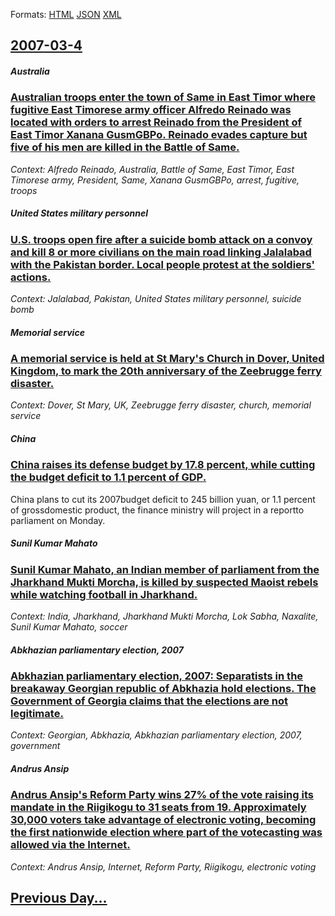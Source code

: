 
Formats: [HTML](2007/03/4/index.html)  [JSON](2007/03/4/index.json)  [XML](2007/03/4/index.xml)  

## [2007-03-4](/news/2007/03/4/index.md)

##### Australia
### [ Australian troops enter the town of Same in East Timor where fugitive East Timorese army officer Alfredo Reinado was located with orders to arrest Reinado from the President of East Timor Xanana GusmGBPo. Reinado evades capture but five of his men are killed in the Battle of Same. ](/news/2007/03/4/australian-troops-enter-the-town-of-same-in-east-timor-where-fugitive-east-timorese-army-officer-alfredo-reinado-was-located-with-orders-to.md)
_Context: Alfredo Reinado, Australia, Battle of Same, East Timor, East Timorese army, President, Same, Xanana GusmGBPo, arrest, fugitive, troops_

##### United States military personnel
### [ U.S. troops open fire after a suicide bomb attack on a convoy and kill 8 or more civilians on the main road linking Jalalabad with the Pakistan border. Local people protest at the soldiers' actions. ](/news/2007/03/4/u-s-troops-open-fire-after-a-suicide-bomb-attack-on-a-convoy-and-kill-8-or-more-civilians-on-the-main-road-linking-jalalabad-with-the-paki.md)
_Context: Jalalabad, Pakistan, United States military personnel, suicide bomb_

##### Memorial service
### [ A memorial service is held at St Mary's Church in Dover, United Kingdom, to mark the 20th anniversary of the Zeebrugge ferry disaster. ](/news/2007/03/4/a-memorial-service-is-held-at-st-mary-s-church-in-dover-united-kingdom-to-mark-the-20th-anniversary-of-the-zeebrugge-ferry-disaster.md)
_Context: Dover, St Mary, UK, Zeebrugge ferry disaster, church, memorial service_

##### China
### [ China raises its defense budget by 17.8 percent, while cutting the budget deficit to 1.1 percent of GDP. ](/news/2007/03/4/china-raises-its-defense-budget-by-17-8-percent-while-cutting-the-budget-deficit-to-1-1-percent-of-gdp.md)
China plans to cut its 2007budget deficit to 245 billion yuan, or 1.1 percent of grossdomestic product, the finance ministry will project in a reportto parliament on Monday.

##### Sunil Kumar Mahato
### [ Sunil Kumar Mahato, an Indian member of parliament from the Jharkhand Mukti Morcha, is killed by suspected Maoist rebels while watching football in Jharkhand. ](/news/2007/03/4/sunil-kumar-mahato-an-indian-member-of-parliament-from-the-jharkhand-mukti-morcha-is-killed-by-suspected-maoist-rebels-while-watching-foo.md)
_Context: India, Jharkhand, Jharkhand Mukti Morcha, Lok Sabha, Naxalite, Sunil Kumar Mahato, soccer_

##### Abkhazian parliamentary election, 2007
### [ Abkhazian parliamentary election, 2007: Separatists in the breakaway Georgian republic of Abkhazia hold elections. The Government of Georgia claims that the elections are not legitimate. ](/news/2007/03/4/abkhazian-parliamentary-election-2007-separatists-in-the-breakaway-georgian-republic-of-abkhazia-hold-elections-the-government-of-georgi.md)
_Context:  Georgian, Abkhazia, Abkhazian parliamentary election, 2007, government_

##### Andrus Ansip
### [ Andrus Ansip's Reform Party wins 27% of the vote raising its mandate in the Riigikogu to 31 seats from 19. Approximately 30,000 voters take advantage of electronic voting, becoming the first nationwide election where part of the votecasting was allowed via the Internet. ](/news/2007/03/4/andrus-ansip-s-reform-party-wins-27-of-the-vote-raising-its-mandate-in-the-riigikogu-to-31-seats-from-19-approximately-30-000-voters-take.md)
_Context: Andrus Ansip, Internet, Reform Party, Riigikogu, electronic voting_

## [Previous Day...](/news/2007/03/3/index.md)


